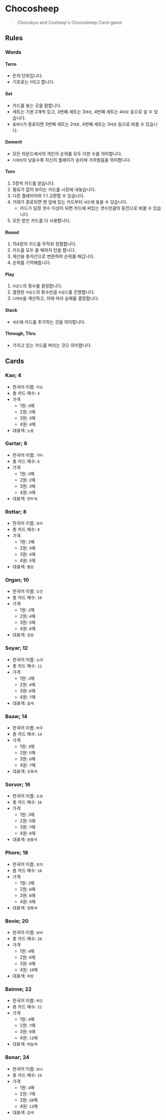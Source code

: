 # Chocosheep

> Chocokyu and Cosheep's Chocosheep Card-game

## Rules

### Words

#### Terro

* 돈의 단위입니다.
* 기호로는 `Ŧ`라고 합니다.

#### Set

* 카드를 놓는 곳을 말합니다.
* 세트는 기본 2개씩 있고, 3번째 세트는 3`테로`, 4번째 세트는 4`테로` 등으로 살 수 있습니다.
* `플레이`가 종료되면 3번째 세트는 2`테로`, 4번째 세트는 3`테로` 등으로 바꿀 수 있습니다.

#### Demerit

* 모든 라운드에서의 개인의 순위를 모두 더한 수를 의미합니다.
* `디메릿`이 낮을수록 자신의 플레이가 승리에 가까웠음을 의미합니다.

#### Turn

1. 5장씩 카드를 받습니다.
1. 필요가 없어 보이는 카드를 시장에 내놓습니다.
1. 다른 플레이어와 1:1 교환할 수 있습니다.
1. 거래가 종료되면 맨 앞에 있는 카드부터 `세트`에 놓을 수 있습니다.
   * 카드가 일정 갯수 이상이 되면 카드에 써있는 갯수만큼의 동전으로 바꿀 수 있습니다.
1. 모든 받은 카드를 다 사용합니다.

#### Round

1. 154장의 카드를 무작위 정렬합니다.
1. 카드를 모두 쓸 때까지 턴을 합니다.
1. 재산을 총자산으로 변환하여 순위를 매깁니다.
1. 순위를 기억해둡니다.

#### Play

1. `라운드`의 횟수를 결정합니다.
1. 결정한 `라운드`의 횟수만큼 `라운드`를 진행합니다.
1. `디메릿`을 계산하고, 이에 따라 승패를 결정합니다.

#### Stack

* `세트`에 카드를 추가하는 것을 의미합니다.

#### Through, Thru

* 가지고 있는 카드를 버리는 것으 의미합니다.

## Cards

### Kao; 4

* 한국어 이름: `카오`
* 총 카드 매수: `4`
* 가격
   * 1원: `X`매
   * 2원: `2`매
   * 3원: `3`매
   * 4원: `4`매
* 대표색: `노랑`

### Gartar; 6

* 한국어 이름: `가터`
* 총 카드 매수: `6`
* 가격
   * 1원: `X`매
   * 2원: `2`매
   * 3원: `3`매
   * 4원: `X`매
* 대표색: `연두색`

### Rottar; 8

* 한국어 이름: `로터`
* 총 카드 매수: `8`
* 가격
   * 1원: `2`매
   * 2원: `3`매
   * 3원: `4`매
   * 4원: `5`매
* 대표색: `빨강`

### Organ; 10

* 한국어 이름: `오건`
* 총 카드 매수: `10`
* 가격
   * 1원: `2`매
   * 2원: `4`매
   * 3원: `5`매
   * 4원: `6`매
* 대표색: `검정`

### Soyar; 12

* 한국어 이름: `소야`
* 총 카드 매수: `12`
* 가격
   * 1원: `2`매
   * 2원: `4`매
   * 3원: `6`매
   * 4원: `7`매
* 대표색: `짚색`

### Baaw; 14

* 한국어 이름: `바우`
* 총 카드 매수: `14`
* 가격
   * 1원: `3`매
   * 2원: `5`매
   * 3원: `6`매
   * 4원: `7`매
* 대표색: `초록색`

### Sorvor; 16

* 한국어 이름: `소보`
* 총 카드 매수: `16`
* 가격
   * 1원: `3`매
   * 2원: `5`매
   * 3원: `7`매
   * 4원: `8`매
* 대표색: `분홍색`

### Phore; 18

* 한국어 이름: `포어`
* 총 카드 매수: `18`
* 가격
   * 1원: `3`매
   * 2원: `6`매
   * 3원: `8`매
   * 4원: `9`매
* 대표색: `청록색`

### Bovie; 20

* 한국어 이름: `보비`
* 총 카드 매수: `20`
* 가격
   * 1원: `4`매
   * 2원: `6`매
   * 3원: `8`매
   * 4원: `10`매
* 대표색: `파랑`

### Bainne; 22

* 한국어 이름: `바인`
* 총 카드 매수: `22`
* 가격
   * 1원: `4`매
   * 2원: `7`매
   * 3원: `9`매
   * 4원: `11`매
* 대표색: `하늘색`

### Bonar; 24

* 한국어 이름: `보너`
* 총 카드 매수: `24`
* 가격
   * 1원: `4`매
   * 2원: `7`매
   * 3원: `10`매
   * 4원: `12`매
* 대표색: `갈색`